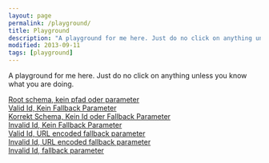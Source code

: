 ```yaml
---
layout: page
permalink: /playground/
title: Playground
description: "A playground for me here. Just do no click on anything unless you know what you are doing."
modified: 2013-09-11
tags: [playground]
---
```


A playground for me here. Just do no click on anything unless you know what you are doing.

<div markdown="0"><a href="chiponlineapp://" class="btn">Root schema, kein pfad oder parameter</a></div>

<div markdown="0"><a href="chiponlineapp://containerIdBeitrag/67984814" class="btn">Valid Id, Kein Fallback Parameter</a></div>

<div markdown="0"><a href="chiponlineapp://containerIdBeitrag/" class="btn">Korrekt Schema, Kein Id oder Fallback Parameter</a></div>

<div markdown="0"><a href="chiponlineapp://containerIdBeitrag/679848140" class="btn">Invalid Id, Kein Fallback Parameter</a></div>

<div markdown="0"><a href="chiponlineapp://containerIdBeitrag/67984814/?fallback=http%3A%2F%2Fwww.chip.de%2Fnews%2FSamsung-Galaxy-S5-Alle-Fakten-und-Hands-on_67984814.html" class="btn">Valid Id, URL encoded fallback parameter</a></div>

<div markdown="0"><a href="chiponlineapp://containerIdBeitrag/679848140/?fallback=http%3A%2F%2Fwww.chip.de%2Fnews%2FSamsung-Galaxy-S5-Alle-Fakten-und-Hands-on_67984814.html" class="btn">Invalid Id, URL encoded fallback parameter</a></div>

<div markdown="0"><a href="chiponlineapp://containerIdBeitrag/679848140/?fallback=http://www.chip.de/news/Samsung-Galaxy-S5-Alle-Fakten-und-Hands-on_67984814.html" class="btn">Invalid Id, fallback parameter</a></div>